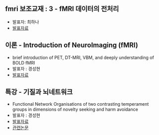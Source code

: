 ## fmri 보조교재 : 3 - fMRI 데이터의 전처리
- 발표자: 최하나
- [발표자료](https://drive.google.com/file/d/0B939ti7uMlQjVThXWjRwT0hRWUk/view)

## 이론 - Introduction of NeuroImaging (fMRI)
- brief introduction of PET, DT-MRI, VBM, and deeply understanding of BOLD fMRI
- 발표자 : 경성현
- [발표자료](http://www.slideshare.net/paul_kyeong/introduction-to-neuroimaging)

## 특강 - 기질과 뇌네트워크
- Functional Network Organisations of two contrasting temperament groups in dimensions of novelty seeking and harm avoidance
- 발표자 : 경성현
- [발표자료](http://www.slideshare.net/paul_kyeong/presentation-2014-ndyforganisationtemperament)
- [관련논문](http://www.ncbi.nlm.nih.gov/pubmed/24881884)